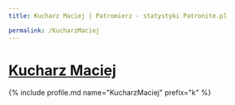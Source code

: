 ```yaml
---
title: Kucharz Maciej | Patromierz - statystyki Patronite.pl

permalink: /KucharzMaciej
---
```


# [Kucharz Maciej](https://patronite.pl/KucharzMaciej)

{% include profile.md name="KucharzMaciej" prefix="k" %}
